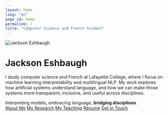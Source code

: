 ```yaml
---
layout: home
lang: "en"
page_id: home
permalink: /
title: "Computer Science and French Student"
---
```


<head><title>Jackson Eshbaugh</title></head>
<div class="center">
  <div class="image-text">
    <img src="../images/jackson.jpg" alt="Jackson Eshbaugh"/>
    <div class="text">
      <div class="inner">
        <h1>Jackson Eshbaugh</h1>
        <p>I study computer science and French at Lafayette College, where I focus on machine learning interpretability and multilingual NLP. My work explores how artificial systems understand language, and how we can make those systems more transparent, inclusive, and useful across disciplines.</p>
      </div>
    </div>
  </div>

  <div class="pop">Interpreting models, embracing language, <b>bridging disciplines</b>.</div>

  <div class="navigation-buttons">
    <a href="about" class="button">About Me</a>
    <a href="research" class="button secondary">My Research</a>
    <a href="teaching" class="button tertiary">My Teaching</a>
    <a href="resume" class="button secondary">Résumé</a>
    <a href="contact" class="button">Get in Touch</a>
  </div>
</div>
